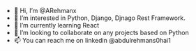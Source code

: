 - 👋 Hi, I’m @ARehmanx
- 👀 I’m interested in Python, Django, Djnago Rest Framework.
- 🌱 I’m currently learning React
- 💞️ I’m looking to collaborate on any projects based on Python
- 📫 You can reach me on linkedin @abdulrehmans0hai1

<!---
ARehmanx/ARehmanx is a ✨ special ✨ repository because its `README.md` (this file) appears on your GitHub profile.
You can click the Preview link to take a look at your changes.
--->
